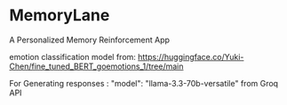 # MemoryLane
A Personalized Memory Reinforcement App

emotion classification model from:
https://huggingface.co/Yuki-Chen/fine_tuned_BERT_goemotions_1/tree/main

For Generating responses :
"model": "llama-3.3-70b-versatile" from Groq API
